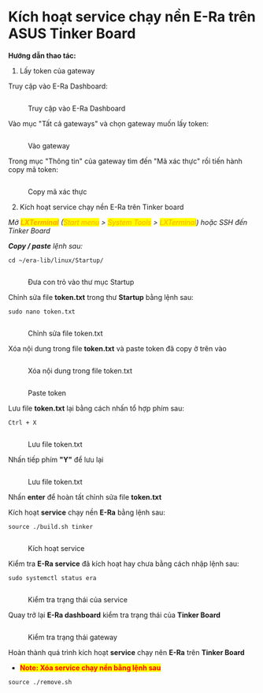 # Kích hoạt service chạy nền E-Ra trên ASUS Tinker Board

**Hướng dẫn thao tác:**

1. Lấy token của gateway

Truy cập vào E-Ra Dashboard:

<figure><img src="../.gitbook/assets/image (14).png" alt=""><figcaption><p>Truy cập vào E-Ra Dashboard</p></figcaption></figure>

Vào mục "Tất cả gateways" và chọn gateway muốn lấy token:

<figure><img src="../.gitbook/assets/image (1) (1).png" alt=""><figcaption><p>Vào gateway</p></figcaption></figure>

Trong mục "Thông tin" của gateway tìm đến "Mã xác thực" rồi tiến hành copy mã token:

<figure><img src="../.gitbook/assets/image (2) (1).png" alt=""><figcaption><p>Copy mã xác thực</p></figcaption></figure>

2. Kích hoạt service chạy nền E-Ra trên Tinker board

_Mở <mark style="color:orange;">**LXTerminal**</mark> (<mark style="color:orange;">Start menu</mark> > <mark style="color:orange;">System Tools</mark> > <mark style="color:orange;">LXTerminal</mark>) hoặc SSH đến Tinker Board_

_**Copy / paste** lệnh sau:_

```
cd ~/era-lib/linux/Startup/
```

<figure><img src="../.gitbook/assets/image (4) (1).png" alt=""><figcaption><p>Đưa con trỏ vào thư mục Startup</p></figcaption></figure>

Chỉnh sửa file **token.txt** trong thư **Startup** bằng lệnh sau:

```
sudo nano token.txt
```

<figure><img src="../.gitbook/assets/image (5) (1).png" alt=""><figcaption><p>Chỉnh sửa file token.txt</p></figcaption></figure>

Xóa nội dung trong file **token.txt** và paste token đã copy ở trên vào

<figure><img src="../.gitbook/assets/image (6) (1).png" alt=""><figcaption><p>Xóa nội dung trong file token.txt</p></figcaption></figure>

<figure><img src="../.gitbook/assets/image (7) (1).png" alt=""><figcaption><p>Paste token</p></figcaption></figure>

Lưu file **token.txt** lại bằng cách nhấn tổ hợp phím sau:

```
Ctrl + X
```

<figure><img src="../.gitbook/assets/image (8) (1).png" alt=""><figcaption><p>Lưu file token.txt</p></figcaption></figure>

Nhấn tiếp phím **"Y"** để lưu lại

<figure><img src="../.gitbook/assets/image (9) (1).png" alt=""><figcaption><p>Lưu file token.txt</p></figcaption></figure>

Nhấn **enter** để hoàn tất chỉnh sửa file **token.txt**

Kích hoạt **service** chạy nền **E-Ra** bằng lệnh sau:

```
source ./build.sh tinker
```

<figure><img src="../.gitbook/assets/image (11) (1).png" alt=""><figcaption><p>Kích hoạt service</p></figcaption></figure>

Kiểm tra **E-Ra service** đã kích hoạt hay chưa bằng cách nhập lệnh sau:

```
sudo systemctl status era
```

<figure><img src="../.gitbook/assets/image (12) (1).png" alt=""><figcaption><p>Kiểm tra trạng thái của service</p></figcaption></figure>

Quay trở lại **E-Ra dashboard** kiểm tra trạng thái của **Tinker Board**

<figure><img src="../.gitbook/assets/image (13) (1).png" alt=""><figcaption><p>Kiểm tra trạng thái gateway</p></figcaption></figure>

Hoàn thành quá trình kích hoạt **service** chạy nên **E-Ra** trên **Tinker Board**

* <mark style="color:red;">**Note: Xóa service chạy nền bằng lệnh sau**</mark>

```
source ./remove.sh
```


